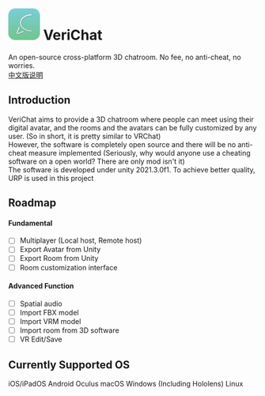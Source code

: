 # ![](Resources/VChatLogo-01.png) VeriChat
An open-source cross-platform 3D chatroom. No fee, no anti-cheat, no worries.<br />
[中文版说明](README-CN.md)
## Introduction
VeriChat aims to provide a 3D chatroom where people can meet using their digital avatar, and the rooms and the avatars can be fully customized by any user. (So in short, it is pretty similar to VRChat)<br />
However, the software is completely open source and there will be no anti-cheat measure implemented (Seriously, why would anyone use a cheating software on a open world? There are only mod isn't it)<br />
The software is developed under unity 2021.3.0f1. To achieve better quality, URP is used in this project
## Roadmap

#### Fundamental
- [ ] Multiplayer (Local host, Remote host)
- [ ] Export Avatar from Unity
- [ ] Export Room from Unity
- [ ] Room customization interface

#### Advanced Function
- [ ] Spatial audio
- [ ] Import FBX model
- [ ] Import VRM model
- [ ] Import room from 3D software
- [ ] VR Edit/Save

## Currently Supported OS
iOS/iPadOS
Android
Oculus
macOS
Windows (Including Hololens)
Linux


